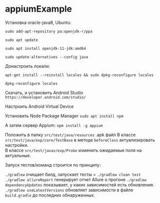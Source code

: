 # appiumExample

Установка oracle-java8, Ubuntu:

`sudo add-apt-repository pa:openjdk-r/ppa`

`sudo apt update`

`sudo apt install openjdk-11-jdk:amd64`

`sudo update-alternatives --config java`

Донастроить локали:

`apt-get install --reinstall locales && sudo dpkg-reconfigure locales`

`dpkg-reconfigure locales`

Скачать, и установить Android Studio
`https://developer.android.com/studio/`

Настроить Android Virtual Device

Установить Node Package Manager  `sudo apt install npm`

А затем сервер Appium: `npm install -g appium` 

Положить в папку `src/test/java/resources` .apk файл
В классе `src/test/java/exp/core/TestBase` в методе `beforeClass` актуализировать настройки.  
В классе `src/test/javav/exp/Probe` изменить ожидаемые поля на актуальные.

Запуск тестов/команд строится по принципу:  

`./gradlew` очищает билд, запускает тесты = `./gradlew clean test` 
`./gradlew allureReport` генерирует отчет Allure о прогоне
`./gradlew dependencyUpdates` показывает, у каких зависимостей есть обновления.
`./gradlew useLatestVersions` обновляет зависимости в файле `build.gradle` до последних обнаруженных. 
